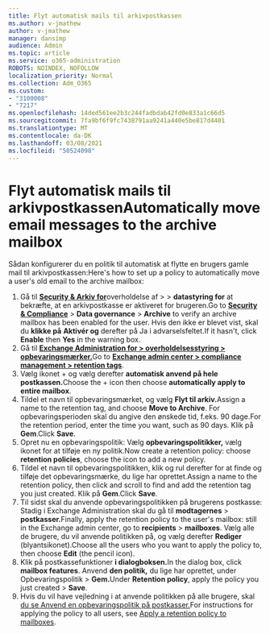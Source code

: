 ```yaml
---
title: Flyt automatisk mails til arkivpostkassen
ms.author: v-jmathew
author: v-jmathew
manager: dansimp
audience: Admin
ms.topic: article
ms.service: o365-administration
ROBOTS: NOINDEX, NOFOLLOW
localization_priority: Normal
ms.collection: Adm_O365
ms.custom:
- "3100008"
- "7217"
ms.openlocfilehash: 14ded561ee2b3c244fadbdab42fd0e833a1c66d5
ms.sourcegitcommit: 7fa9bf6f9fc7438791aa9241a440e5be817d4401
ms.translationtype: MT
ms.contentlocale: da-DK
ms.lasthandoff: 03/08/2021
ms.locfileid: "50524098"
---
```

# <a name="automatically-move-email-messages-to-the-archive-mailbox"></a><span data-ttu-id="25638-102">Flyt automatisk mails til arkivpostkassen</span><span class="sxs-lookup"><span data-stu-id="25638-102">Automatically move email messages to the archive mailbox</span></span>

<span data-ttu-id="25638-103">Sådan konfigurerer du en politik til automatisk at flytte en brugers gamle mail til arkivpostkassen:</span><span class="sxs-lookup"><span data-stu-id="25638-103">Here's how to set up a policy to automatically move a user's old email to the archive mailbox:</span></span>

1. <span data-ttu-id="25638-104">Gå til [**Security & Arkiv for**](https://go.microsoft.com/fwlink/p/?linkid=2077143)overholdelse af  >    >  **datastyring for** at bekræfte, at en arkivpostkasse er aktiveret for brugeren.</span><span class="sxs-lookup"><span data-stu-id="25638-104">Go to [**Security & Compliance**](https://go.microsoft.com/fwlink/p/?linkid=2077143) > **Data governance** > **Archive** to verify an archive mailbox has been enabled for the user.</span></span> <span data-ttu-id="25638-105">Hvis den ikke er blevet vist, skal du **klikke på** **Aktivér og** derefter på Ja i advarselsfeltet.</span><span class="sxs-lookup"><span data-stu-id="25638-105">If it hasn't, click **Enable** then **Yes** in the warning box.</span></span>
2. <span data-ttu-id="25638-106">Gå til [**Exchange Administration for > overholdelsesstyring > opbevaringsmærker.**](https://go.microsoft.com/fwlink/?linkid=2059104)</span><span class="sxs-lookup"><span data-stu-id="25638-106">Go to [**Exchange admin center > compliance management > retention tags**](https://go.microsoft.com/fwlink/?linkid=2059104).</span></span>
3. <span data-ttu-id="25638-107">Vælg ikonet + og vælg derefter **automatisk anvend på hele postkassen.**</span><span class="sxs-lookup"><span data-stu-id="25638-107">Choose the + icon then choose **automatically apply to entire mailbox**.</span></span>
4. <span data-ttu-id="25638-108">Tildel et navn til opbevaringsmærket, og vælg **Flyt til arkiv.**</span><span class="sxs-lookup"><span data-stu-id="25638-108">Assign a name to the retention tag, and choose **Move to Archive**.</span></span> <span data-ttu-id="25638-109">For opbevaringsperioden skal du angive den ønskede tid, f.eks. 90 dage.</span><span class="sxs-lookup"><span data-stu-id="25638-109">For the retention period, enter the time you want, such as 90 days.</span></span> <span data-ttu-id="25638-110">Klik på **Gem**.</span><span class="sxs-lookup"><span data-stu-id="25638-110">Click **Save**.</span></span>
5. <span data-ttu-id="25638-111">Opret nu en opbevaringspolitik: Vælg **opbevaringspolitikker,** vælg ikonet for at tilføje en ny politik.</span><span class="sxs-lookup"><span data-stu-id="25638-111">Now create a retention policy: choose **retention policies**, choose the icon to add a new policy.</span></span>
6. <span data-ttu-id="25638-112">Tildel et navn til opbevaringspolitikken, klik og rul derefter for at finde og tilføje det opbevaringsmærke, du lige har oprettet.</span><span class="sxs-lookup"><span data-stu-id="25638-112">Assign a name to the retention policy, then click and scroll to find and add the retention tag you just created.</span></span> <span data-ttu-id="25638-113">Klik på **Gem**.</span><span class="sxs-lookup"><span data-stu-id="25638-113">Click **Save**.</span></span>
7. <span data-ttu-id="25638-114">Til sidst skal du anvende opbevaringspolitikken på brugerens postkasse: Stadig i Exchange Administration skal du gå til **modtagernes**  >  **postkasser.**</span><span class="sxs-lookup"><span data-stu-id="25638-114">Finally, apply the retention policy to the user's mailbox: still in the Exchange admin center, go to **recipients** > **mailboxes**.</span></span> <span data-ttu-id="25638-115">Vælg alle de brugere, du vil anvende politikken på, og vælg derefter **Rediger** (blyantsikonet).</span><span class="sxs-lookup"><span data-stu-id="25638-115">Choose all the users who you want to apply the policy to, then choose **Edit** (the pencil icon).</span></span>
8. <span data-ttu-id="25638-116">Klik på postkassefunktioner **i dialogboksen.**</span><span class="sxs-lookup"><span data-stu-id="25638-116">In the dialog box, click **mailbox features**.</span></span> <span data-ttu-id="25638-117">Anvend **den politik,** du lige har oprettet, under Opbevaringspolitik > **Gem.**</span><span class="sxs-lookup"><span data-stu-id="25638-117">Under **Retention policy**, apply the policy you just created > **Save**.</span></span>
9. <span data-ttu-id="25638-118">Hvis du vil have vejledning i at anvende politikken på alle brugere, skal [du se Anvend en opbevaringspolitik på postkasser.](https://docs.microsoft.com/exchange/security-and-compliance/messaging-records-management/apply-retention-policy)</span><span class="sxs-lookup"><span data-stu-id="25638-118">For instructions for applying the policy to all users, see [Apply a retention policy to mailboxes](https://docs.microsoft.com/exchange/security-and-compliance/messaging-records-management/apply-retention-policy).</span></span>
